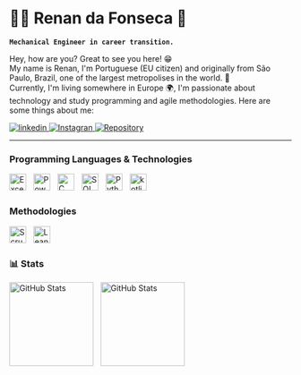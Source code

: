 # 👨‍💻 Renan da Fonseca 👋

**`Mechanical Engineer in career transition.`**

Hey, how are you? Great to see you here! 😁 \
My name is Renan, I'm Portuguese (EU citizen) and originally from São Paulo, Brazil, one of the largest metropolises in the world. 🌆 \
Currently, I'm living somewhere in Europe 🌍, I'm passionate about technology and study programming and agile methodologies.
Here are some things about me: 

<p align="left">
    <a href="https://www.linkedin.com/in/renan-da-fonseca/">
        <img 
            alt="linkedin" 
            title="Renan's LinkedIn Profile" 
            src="https://img.shields.io/badge/LinkedIn-0077B5?style=for-the-badge&logo=linkedin&logoColor=white"
        />
    </a>
    <a href="https://www.instagram.com/renan.fsc/">
        <img 
            alt="Instagran" 
            title="Renan's IG" 
            src="https://img.shields.io/badge/Instagram-%23E4405F?style=for-the-badge&logo=instagram&logoColor=white"
        />
    </a>
    <a href="https://github.com/R3N4N-147?tab=repositories&sort=stargazers">
        <img 
            alt="Repository" 
            title="Repository GitHub" 
            src="https://custom-icon-badges.demolab.com/github/stars/R3N4N-147?color=55960c&style=for-the-badge&labelColor=488207&logo=star&label=Stars"
        />
    </a>
    </a>

---

### Programming Languages & Technologies
</a>

<img 
    align="left" 
    alt="Excel"
    title="Excel" 
    width="30px" 
    style="padding-right: 10px;" 
    src="https://upload.wikimedia.org/wikipedia/commons/3/34/Microsoft_Office_Excel_%282019%E2%80%93present%29.svg" 
/>
<img 
    align="left" 
    alt="Power BI"
    title="Power BI" 
    width="30px" 
    style="padding-right: 10px;" 
    src="https://upload.wikimedia.org/wikipedia/commons/c/cf/New_Power_BI_Logo.svg" 
/>
<img 
    align="left" 
    alt="C"
    title="C" 
    width="30px" 
    style="padding-right: 10px;" 
    src="https://cdn.jsdelivr.net/gh/devicons/devicon@latest/icons/c/c-original.svg" 
/>
<img 
    align="left" 
    alt="SQL"
    title="SQL" 
    width="30px" 
    style="padding-right: 10px;" 
    src="https://cdn.jsdelivr.net/gh/devicons/devicon@latest/icons/azuresqldatabase/azuresqldatabase-original.svg" 
/>

<img 
    align="left" 
    alt="Python"
    title="Python" 
    width="30px" 
    style="padding-right: 10px;" 
    src="https://cdn.jsdelivr.net/gh/devicons/devicon@latest/icons/python/python-original.svg" 
/>

<img 
    align="left" 
    alt="kotlin"
    title="kotlin" 
    width="30px" 
    style="padding-right: 10px;" 
    src="https://cdn.jsdelivr.net/gh/devicons/devicon@latest/icons/kotlin/kotlin-original.svg" 
/>

<br/>
<br/>

### Methodologies

<img 
    align="left" 
    alt="Scrum"
    title="Scrum" 
    width="30px" 
    style="padding-right: 10px;" 
    src="https://worldvectorlogo.com/logos/scrum-1.svg" 
/>

<img 
    align="left" 
    alt="Lean Six Sigma Green Belt"
    title="Lean Six Sigma Green Belt" 
    width="30px" 
    style="padding-right: 10px;" 
    src=https://upload.wikimedia.org/wikipedia/commons/b/b9/Six_sigma_A.svg
/>

<br/>
<br/>

### 📊 Stats

<p>
  <img 
    align="left" 
    alt="GitHub Stats" 
    height="150" 
    style="padding-right: 10px;" 
    src="https://github-readme-stats.vercel.app/api?username=R3N4N-147&show_icons=true&theme=great-gatsby&include_all_commits=true" 
  />

<img 
      align="left" 
      alt="GitHub Stats" 
      height="150" 
      src="https://github-readme-stats.vercel.app/api/top-langs/?username=R3N4N-147&theme=great-gatsby&layout=compact&custom_title=Technologies&langs_count=9" 
  />

</p>
